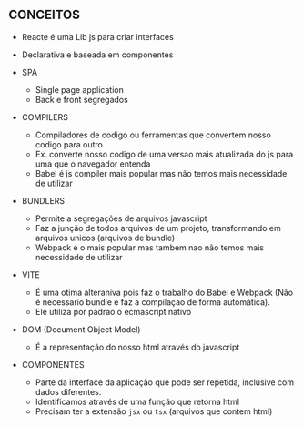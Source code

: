 ## CONCEITOS

- Reacte é uma Lib js para criar interfaces
- Declarativa e baseada em componentes

- SPA

  - Single page application
  - Back e front segregados

- COMPILERS

  - Compiladores de codigo ou ferramentas que convertem nosso codigo para outro
  - Ex. converte nosso codigo de uma versao mais atualizada do js para uma que o navegador entenda
  - Babel é js compiler mais popular mas não temos mais necessidade de utilizar

- BUNDLERS

  - Permite a segregações de arquivos javascript
  - Faz a junção de todos arquivos de um projeto, transformando em arquivos unicos (arquivos de bundle)
  - Webpack é o mais popular mas tambem nao não temos mais necessidade de utilizar

- VITE

  - É uma otima alteraniva pois faz o trabalho do Babel e Webpack (Não é necessario bundle e faz a compilaçao de forma automática).
  - Ele utiliza por padrao o ecmascript nativo

- DOM (Document Object Model)
  - É a representação do nosso html através do javascript

- COMPONENTES
  - Parte da interface da aplicação que pode ser repetida, inclusive com dados diferentes.
  - Identificamos através de uma função que retorna html
  - Precisam ter a extensão `jsx` ou `tsx` (arquivos que contem html)